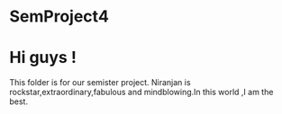 # SemProject4

# Hi guys !
This folder is for our semister project.
Niranjan is rockstar,extraordinary,fabulous and mindblowing.In this world ,I am the best.
